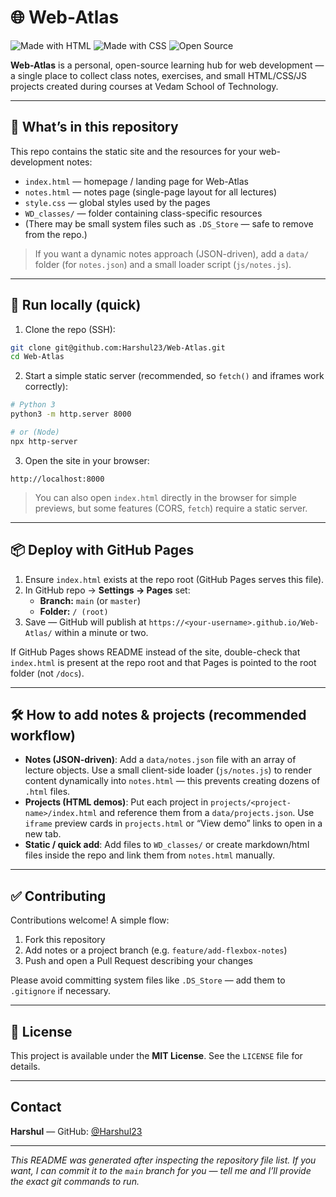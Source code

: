 # 🌐 Web-Atlas

![Made with HTML](https://img.shields.io/badge/Made%20With-HTML-orange)
![Made with CSS](https://img.shields.io/badge/Made%20With-CSS-blue)
![Open Source](https://img.shields.io/badge/Open%20Source-Yes-brightgreen)

**Web-Atlas** is a personal, open-source learning hub for web development — a single place to collect class notes, exercises, and small HTML/CSS/JS projects created during courses at Vedam School of Technology.

---

## 📂 What’s in this repository
This repo contains the static site and the resources for your web-development notes:
- `index.html` — homepage / landing page for Web-Atlas
- `notes.html` — notes page (single-page layout for all lectures)
- `style.css` — global styles used by the pages
- `WD_classes/` — folder containing class-specific resources
- (There may be small system files such as `.DS_Store` — safe to remove from the repo.)

> If you want a dynamic notes approach (JSON-driven), add a `data/` folder (for `notes.json`) and a small loader script (`js/notes.js`).

---

## 🚀 Run locally (quick)
1. Clone the repo (SSH):
```bash
git clone git@github.com:Harshul23/Web-Atlas.git
cd Web-Atlas
```

2. Start a simple static server (recommended, so `fetch()` and iframes work correctly):
```bash
# Python 3
python3 -m http.server 8000

# or (Node)
npx http-server
```

3. Open the site in your browser:
```
http://localhost:8000
```

> You can also open `index.html` directly in the browser for simple previews, but some features (CORS, `fetch`) require a static server.

---

## 📦 Deploy with GitHub Pages
1. Ensure `index.html` exists at the repo root (GitHub Pages serves this file).  
2. In GitHub repo → **Settings → Pages** set:  
   - **Branch:** `main` (or `master`)
   - **Folder:** `/ (root)`
3. Save — GitHub will publish at `https://<your-username>.github.io/Web-Atlas/` within a minute or two.

If GitHub Pages shows README instead of the site, double-check that `index.html` is present at the repo root and that Pages is pointed to the root folder (not `/docs`).

---

## 🛠 How to add notes & projects (recommended workflow)
- **Notes (JSON-driven)**: Add a `data/notes.json` file with an array of lecture objects. Use a small client-side loader (`js/notes.js`) to render content dynamically into `notes.html` — this prevents creating dozens of `.html` files.
- **Projects (HTML demos)**: Put each project in `projects/<project-name>/index.html` and reference them from a `data/projects.json`. Use `iframe` preview cards in `projects.html` or “View demo” links to open in a new tab.
- **Static / quick add**: Add files to `WD_classes/` or create markdown/html files inside the repo and link them from `notes.html` manually.

---

## ✅ Contributing
Contributions welcome! A simple flow:
1. Fork this repository
2. Add notes or a project branch (e.g. `feature/add-flexbox-notes`)
3. Push and open a Pull Request describing your changes

Please avoid committing system files like `.DS_Store` — add them to `.gitignore` if necessary.

---

## 📜 License
This project is available under the **MIT License**. See the `LICENSE` file for details.

---

## Contact
**Harshul** — GitHub: [@Harshul23](https://github.com/Harshul23)

---

*This README was generated after inspecting the repository file list. If you want, I can commit it to the `main` branch for you — tell me and I’ll provide the exact git commands to run.*
